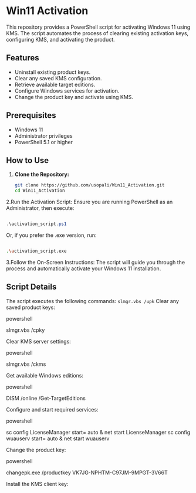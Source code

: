 
# Win11 Activation

This repository provides a PowerShell script for activating Windows 11 using KMS. The script automates the process of clearing existing activation keys, configuring KMS, and activating the product.

## Features

- Uninstall existing product keys.
- Clear any saved KMS configuration.
- Retrieve available target editions.
- Configure Windows services for activation.
- Change the product key and activate using KMS.

## Prerequisites

- Windows 11
- Administrator privileges
- PowerShell 5.1 or higher

## How to Use

1. **Clone the Repository:**
   ```bash
   git clone https://github.com/usopali/Win11_Activation.git
   cd Win11_Activation

2.Run the Activation Script: Ensure you are running PowerShell as an Administrator, then execute:

```powershell

.\activation_script.ps1
```

Or, if you prefer the .exe version, run:

```bash

.\activation_script.exe
```

3.Follow the On-Screen Instructions: The script will guide you through the process and automatically activate your Windows 11 installation.

## Script Details

The script executes the following commands:
```slmgr.vbs /upk```
Clear any saved product keys:

powershell

slmgr.vbs /cpky

Clear KMS server settings:

powershell

slmgr.vbs /ckms

Get available Windows editions:

powershell

DISM /online /Get-TargetEditions

Configure and start required services:

powershell

sc config LicenseManager start= auto & net start LicenseManager
sc config wuauserv start= auto & net start wuauserv

Change the product key:

powershell

changepk.exe /productkey VK7JG-NPHTM-C97JM-9MPGT-3V66T

Install the KMS client key:
